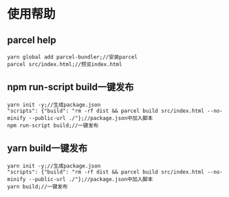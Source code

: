 # 使用帮助
## parcel help
```
yarn global add parcel-bundler;//安装parcel
parcel src/index.html;//预览index.html
```
##  npm run-script build一键发布
```
yarn init -y;//生成package.json
"scripts": {"build": "rm -rf dist && parcel build src/index.html --no-minify --public-url ./"};//package.json中加入脚本
npm run-script build;//一键发布
```
## yarn build一键发布
```
yarn init -y;//生成package.json
"scripts": {"build": "rm -rf dist && parcel build src/index.html --no-minify --public-url ./"};//package.json中加入脚本
yarn build;//一键发布
```
